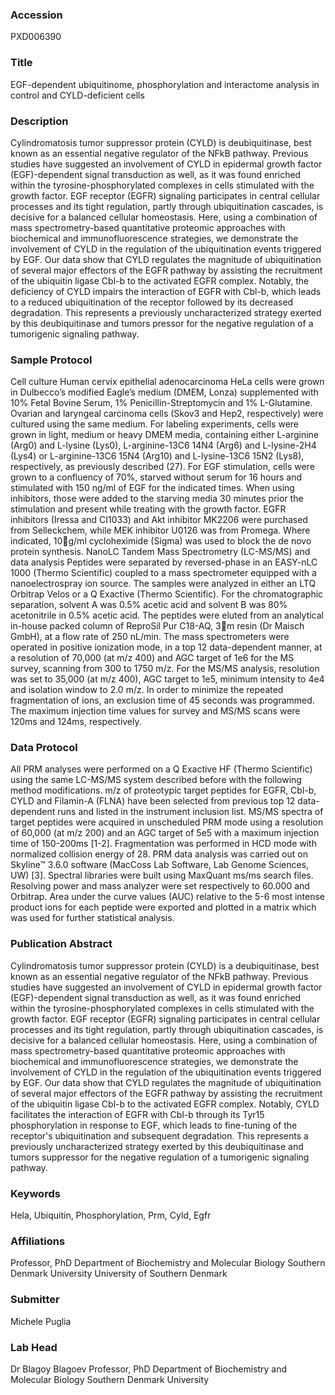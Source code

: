 ### Accession
PXD006390

### Title
EGF-dependent ubiquitinome, phosphorylation and interactome analysis in control and CYLD-deficient cells

### Description
Cylindromatosis tumor suppressor protein (CYLD) is deubiquitinase, best known as an essential negative regulator of the NFkB pathway. Previous studies have suggested an involvement of CYLD in epidermal growth factor (EGF)-dependent signal transduction as well, as it was found enriched within the tyrosine-phosphorylated complexes in cells stimulated with the growth factor. EGF receptor (EGFR) signaling participates in central cellular processes and its tight regulation, partly through ubiquitination cascades, is decisive for a balanced cellular homeostasis. Here, using a combination of mass spectrometry-based quantitative proteomic approaches with biochemical and immunofluorescence strategies, we demonstrate the involvement of CYLD in the regulation of the ubiquitination events triggered by EGF. Our data show that CYLD regulates the magnitude of ubiquitination of several major effectors of the EGFR pathway by assisting the recruitment of the ubiquitin ligase Cbl-b to the activated EGFR complex. Notably, the deficiency of CYLD impairs the interaction of EGFR with Cbl-b, which leads to a reduced ubiquitination of the receptor followed by its decreased degradation. This represents a previously uncharacterized strategy exerted by this deubiquitinase and tumors pressor for the negative regulation of a tumorigenic signaling pathway.

### Sample Protocol
Cell culture Human cervix epithelial adenocarcinoma HeLa cells were grown in Dulbecco’s modified Eagle’s medium (DMEM, Lonza) supplemented with 10% Fetal Bovine Serum, 1% Penicillin-Streptomycin and 1% L-Glutamine. Ovarian and laryngeal carcinoma cells (Skov3 and Hep2, respectively) were cultured using the same medium. For labeling experiments, cells were grown in light, medium or heavy DMEM media, containing either L-arginine (Arg0) and L-lysine (Lys0), L-arginine-13C6 14N4 (Arg6) and L-lysine-2H4 (Lys4) or L-arginine-13C6 15N4 (Arg10) and L-lysine-13C6 15N2 (Lys8), respectively, as previously described (27). For EGF stimulation, cells were grown to a confluency of 70%, starved without serum for 16 hours and stimulated with 150 ng/ml of EGF for the indicated times. When using inhibitors, those were added to the starving media 30 minutes prior the stimulation and present while treating with the growth factor. EGFR inhibitors (Iressa and CI1033) and Akt inhibitor MK2206 were purchased from Selleckchem, while MEK inhibitor U0126 was from Promega. Where indicated, 10g/ml cycloheximide (Sigma) was used to block the de novo protein synthesis. NanoLC Tandem Mass Spectrometry (LC-MS/MS) and data analysis Peptides were separated by reversed-phase in an EASY-nLC 1000 (Thermo Scientific) coupled to a mass spectrometer equipped with a nanoelectrospray ion source. The samples were analyzed in either an LTQ Orbitrap Velos or a Q Exactive (Thermo Scientific). For the chromatographic separation, solvent A was 0.5% acetic acid and solvent B was 80% acetonitrile in 0.5% acetic acid. The peptides were eluted from an analytical in-house packed column of ReproSil Pur C18-AQ, 3m resin (Dr Maisch GmbH), at a flow rate of 250 nL/min. The mass spectrometers were operated in positive ionization mode, in a top 12 data-dependent manner, at a resolution of 70,000 (at m/z 400) and AGC target of 1e6 for the MS survey, scanning from 300 to 1750 m/z. For the MS/MS analysis, resolution was set to 35,000 (at m/z 400), AGC target to 1e5, minimum intensity to 4e4 and isolation window to 2.0 m/z. In order to minimize the repeated fragmentation of ions, an exclusion time of 45 seconds was programmed. The maximum injection time values for survey and MS/MS scans were 120ms and 124ms, respectively.

### Data Protocol
All PRM analyses were performed on a Q Exactive HF (Thermo Scientific) using the same LC-MS/MS system described before with the following method modifications. m/z of proteotypic target peptides for EGFR, Cbl-b, CYLD and Filamin-A (FLNA) have been selected from previous top 12 data-dependent runs and listed in the instrument inclusion list. MS/MS spectra of target peptides were acquired in unscheduled PRM mode using a resolution of 60,000 (at m/z 200) and an AGC target of 5e5 with a maximum injection time of 150-200ms [1-2]. Fragmentation was performed in HCD mode with normalized collision energy of 28. PRM data analysis was carried out on Skyline™ 3.6.0 software (MacCoss Lab Software, Lab Genome Sciences, UW) [3]. Spectral libraries were built using MaxQuant ms/ms search files. Resolving power and mass analyzer were set respectively to 60.000 and Orbitrap. Area under the curve values (AUC) relative to the 5-6 most intense product ions for each peptide were exported and plotted in a matrix which was used for further statistical analysis.

### Publication Abstract
Cylindromatosis tumor suppressor protein (CYLD) is a deubiquitinase, best known as an essential negative regulator of the NFkB pathway. Previous studies have suggested an involvement of CYLD in epidermal growth factor (EGF)-dependent signal transduction as well, as it was found enriched within the tyrosine-phosphorylated complexes in cells stimulated with the growth factor. EGF receptor (EGFR) signaling participates in central cellular processes and its tight regulation, partly through ubiquitination cascades, is decisive for a balanced cellular homeostasis. Here, using a combination of mass spectrometry-based quantitative proteomic approaches with biochemical and immunofluorescence strategies, we demonstrate the involvement of CYLD in the regulation of the ubiquitination events triggered by EGF. Our data show that CYLD regulates the magnitude of ubiquitination of several major effectors of the EGFR pathway by assisting the recruitment of the ubiquitin ligase Cbl-b to the activated EGFR complex. Notably, CYLD facilitates the interaction of EGFR with Cbl-b through its Tyr15 phosphorylation in response to EGF, which leads to fine-tuning of the receptor's ubiquitination and subsequent degradation. This represents a previously uncharacterized strategy exerted by this deubiquitinase and tumors suppressor for the negative regulation of a tumorigenic signaling pathway.

### Keywords
Hela, Ubiquitin, Phosphorylation, Prm, Cyld, Egfr

### Affiliations
Professor, PhD Department of Biochemistry and Molecular Biology Southern Denmark University
University of Southern Denmark

### Submitter
Michele Puglia

### Lab Head
Dr Blagoy Blagoev
Professor, PhD Department of Biochemistry and Molecular Biology Southern Denmark University


